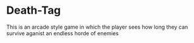 # Death-Tag
This is an arcade style game in which the player sees how long they can survive aganist an endless horde of enemies
